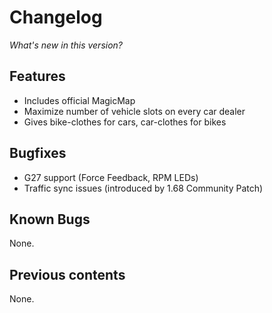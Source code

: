 # Changelog

*What's new in this version?*

## Features

- Includes official MagicMap
- Maximize number of vehicle slots on every car dealer
- Gives bike-clothes for cars, car-clothes for bikes

## Bugfixes

- G27 support (Force Feedback, RPM LEDs)
- Traffic sync issues (introduced by 1.68 Community Patch) 

## Known Bugs

None.

## Previous contents

None.